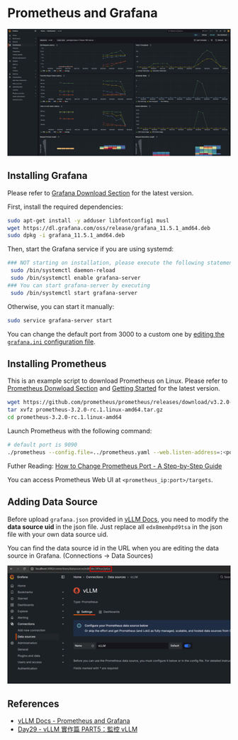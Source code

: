 # Prometheus and Grafana

![prometheus_grafana_demo.png](./prometheus_grafana_demo.png)

## Installing Grafana

Please refer to [Grafana Download Section](https://grafana.com/grafana/download?pg=get&plcmt=selfmanaged-box1-cta1&edition=oss) for the latest version.

First, install the required dependencies:

```bash
sudo apt-get install -y adduser libfontconfig1 musl
wget https://dl.grafana.com/oss/release/grafana_11.5.1_amd64.deb
sudo dpkg -i grafana_11.5.1_amd64.deb
```

Then, start the Grafana service if you are using systemd:

```bash
### NOT starting on installation, please execute the following statements to configure grafana to start automatically using systemd
 sudo /bin/systemctl daemon-reload
 sudo /bin/systemctl enable grafana-server
### You can start grafana-server by executing
 sudo /bin/systemctl start grafana-server
```

Otherwise, you can start it manually:

```bash
sudo service grafana-server start
```

You can change the default port from 3000 to a custom one by [editing the `grafana.ini` configuration file](https://grafana.com/docs/grafana/latest/setup-grafana/configure-grafana/#remove-comments-in-the-ini-files).

## Installing Prometheus

This is an example script to download Prometheus on Linux. Please refer to [Prometheus Donwload Section](https://prometheus.io/download/) and [Getting Started](https://prometheus.io/docs/prometheus/latest/getting_started/) for the latest version.

```bash
wget https://github.com/prometheus/prometheus/releases/download/v3.2.0-rc.1/prometheus-3.2.0-rc.1.linux-amd64.tar.gz
tar xvfz prometheus-3.2.0-rc.1.linux-amd64.tar.gz
cd prometheus-3.2.0-rc.1.linux-amd64
```

Launch Prometheus with the following command:

```bash
# default port is 9090
./prometheus --config.file=../prometheus.yaml --web.listen-address=:<port>
```

Futher Reading: [How to Change Prometheus Port - A Step-by-Step Guide](https://signoz.io/guides/configure-prometheus-to-use-non-default-port/)

You can access Prometheus Web UI at `<prometheus_ip:port>/targets`.

## Adding Data Source

Before upload `grafana.json` provided in [vLLM Docs](https://docs.vllm.ai/en/stable/getting_started/examples/prometheus_grafana.html#grafana-dashboard), you need to modify the **data source uid** in the json file. Just replace all `edx8memhpd9tsa` in the json file with your own data source uid.

You can find the data source id in the URL when you are editing the data source in Grafana. (Connections -> Data Sources)

![data_source_id.png](./data_source_id.png)

## References

- [vLLM Docs - Prometheus and Grafana](https://docs.vllm.ai/en/stable/getting_started/examples/prometheus_grafana.html#grafana-dashboard)
- [Day29 - vLLM 實作篇 PART5：監控 vLLM](https://ithelp.ithome.com.tw/articles/10360998)
